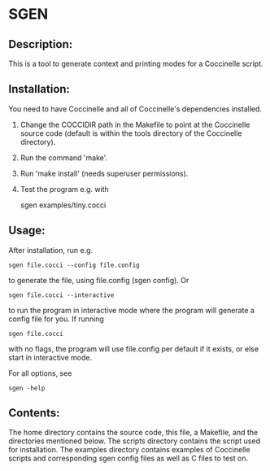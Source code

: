 SGEN
====

Description:
------------
This is a tool to generate context and printing modes for a Coccinelle script.

Installation:
-------------

You need to have Coccinelle and all of Coccinelle's dependencies installed.

1.  Change the COCCIDIR path in the Makefile to point at the Coccinelle source
code (default is within the tools directory of the Coccinelle directory).
2.  Run the command 'make'.
3.  Run 'make install' (needs superuser permissions).
4.  Test the program e.g. with

	sgen examples/tiny.cocci

Usage:
------
After installation, run e.g.

	sgen file.cocci --config file.config

to generate the file, using file.config (sgen config). Or

	sgen file.cocci --interactive

to run the program in interactive mode where the program will generate a config
file for you. If running

	sgen file.cocci

with no flags, the program will use file.config per default if it exists, or
else start in interactive mode.

For all options, see

	sgen -help

Contents:
---------
The home directory contains the source code, this file, a Makefile, and the
directories mentioned below.
The scripts directory contains the script used for installation.
The examples directory contains examples of Coccinelle scripts and
corresponding sgen config files as well as C files to test on.
